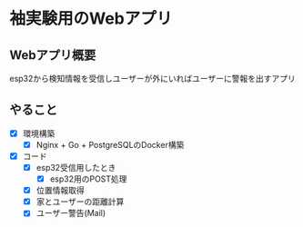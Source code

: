 # 袖実験用のWebアプリ

## Webアプリ概要

esp32から検知情報を受信しユーザーが外にいればユーザーに警報を出すアプリ

## やること

- [x] 環境構築
  - [x] Nginx + Go + PostgreSQLのDocker構築
- [x] コード
  - [x] esp32受信用したとき
    - [x] esp32用のPOST処理
  - [x] 位置情報取得
  - [x] 家とユーザーの距離計算
  - [x] ユーザー警告(Mail)